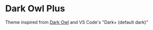 # Dark Owl Plus

Theme inspired from [Dark Owl](https://github.com/sdras/night-owl-vscode-theme) and VS Code's "Dark+ (default dark)"

